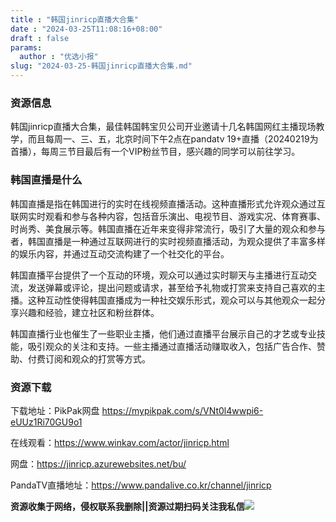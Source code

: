 ```yaml
---
title : "韩国jinricp直播大合集"
date : "2024-03-25T11:08:16+08:00"
draft : false
params:
  author : "优选小报"
slug: "2024-03-25-韩国jinricp直播大合集.md"
---
```


### 资源信息

韩国jinricp直播大合集，最佳韩国韩宝贝公司开业邀请十几名韩国网红主播现场教学，而且每周一、三、五，北京时间下午2点在pandatv
19+直播（20240219为首播），每周三节目最后有一个VIP粉丝节目，感兴趣的同学可以前往学习。

### 韩国直播是什么

韩国直播是指在韩国进行的实时在线视频直播活动。这种直播形式允许观众通过互联网实时观看和参与各种内容，包括音乐演出、电视节目、游戏实况、体育赛事、时尚秀、美食展示等。韩国直播在近年来变得非常流行，吸引了大量的观众和参与者，韩国直播是一种通过互联网进行的实时视频直播活动，为观众提供了丰富多样的娱乐内容，并通过互动交流构建了一个社交化的平台。

韩国直播平台提供了一个互动的环境，观众可以通过实时聊天与主播进行互动交流，发送弹幕或评论，提出问题或请求，甚至给予礼物或打赏来支持自己喜欢的主播。这种互动性使得韩国直播成为一种社交娱乐形式，观众可以与其他观众一起分享兴趣和经验，建立社区和粉丝群体。

韩国直播行业也催生了一些职业主播，他们通过直播平台展示自己的才艺或专业技能，吸引观众的关注和支持。一些主播通过直播活动赚取收入，包括广告合作、赞助、付费订阅和观众的打赏等方式。

### 资源下载

下载地址：PikPak网盘 https://mypikpak.com/s/VNt0l4wwpi6-eUUz1Ri70GU9o1

在线观看：https://www.winkav.com/actor/jinricp.html

网盘：https://jinricp.azurewebsites.net/bu/

PandaTV直播地址：https://www.pandalive.co.kr/channel/jinricp

**资源收集于网络，侵权联系我删除||资源过期扫码关注我私信**![](//img7-1.zhekoulieshou.com/mmbiz_jpg/iaHBVewvSIbAjcr9g6TlCXSfiaDqkbzuEzp207hVzPqT4YGQOAazQ1KNHCeACbia5Lzq4Ckwibe48iar1q7lgVP1o3w/640?wx_fmt=jpeg&from=appmsg)


